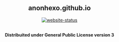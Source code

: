 <h2 align='center'>anonhexo.github.io</h2>

<p align="center">
  <a href="https://anonhexo.github.io"><img align="center" alt="website-status" src="https://img.shields.io/website?down_color=lightgrey&down_message=offline&label=status%3A&style=for-the-badge&up_color=45d111&up_message=online&url=https%3A%2F%2Fanonhexo.github.io"></img></a>
  <a href="LICENSE" <img align="center" alt="license" src="https://img.shields.io/badge/License-GPLv3-green.svg?style=for-the-badge&color=45d111"></img></a>
  <br>
  <br>
</p>

<p align="center">
  <b>Distribuited under General Public License version 3</b>
</p>
